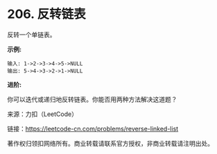 # 206. 反转链表

反转一个单链表。

**示例:**

```
输入: 1->2->3->4->5->NULL
输出: 5->4->3->2->1->NULL
```

**进阶:**

你可以迭代或递归地反转链表。你能否用两种方法解决这道题？

来源：力扣（LeetCode）

链接：https://leetcode-cn.com/problems/reverse-linked-list

著作权归领扣网络所有。商业转载请联系官方授权，非商业转载请注明出处。
